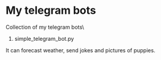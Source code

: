 # My telegram bots
Collection of my telegram bots\\

1. simple_telegram_bot.py

It can forecast weather, send jokes and pictures of puppies.

